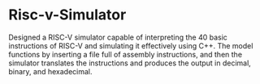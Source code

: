 # Risc-v-Simulator
Designed a RISC-V simulator capable of interpreting the 40 basic instructions of RISC-V and simulating it effectively using C++. The model functions by inserting a file full of assembly instructions, and then the simulator translates the instructions and produces the output in decimal, binary, and hexadecimal.
